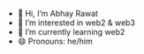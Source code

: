 - 👋 Hi, I’m Abhay Rawat
- 👀 I’m interested in web2 & web3
- 🌱 I’m currently learning web2
- 😄 Pronouns: he/him

<!---
abhayxar28/abhayxar28 is a ✨ special ✨ repository because its `README.md` (this file) appears on your GitHub profile.
You can click the Preview link to take a look at your changes.
--->
